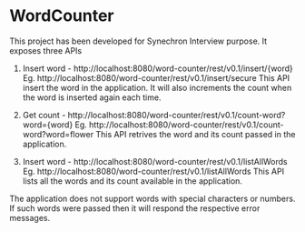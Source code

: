 # WordCounter

This project has been developed for Synechron Interview purpose. It exposes three APIs
1. Insert word - http://localhost:8080/word-counter/rest/v0.1/insert/{word}
	Eg. http://localhost:8080/word-counter/rest/v0.1/insert/secure
	This API insert the word in the application. It will also increments the count when the word is inserted again each time. 
	
2. Get count - http://localhost:8080/word-counter/rest/v0.1/count-word?word={word}
	Eg. http://localhost:8080/word-counter/rest/v0.1/count-word?word=flower
	This API retrives the word and its count passed in the application. 
	
3. Insert word - http://localhost:8080/word-counter/rest/v0.1/listAllWords
	Eg. http://localhost:8080/word-counter/rest/v0.1/listAllWords
	This API lists all the words and its count available in the application.
	
The application does not support words with special characters or numbers. If such words were passed then it will respond the respective error messages.


	